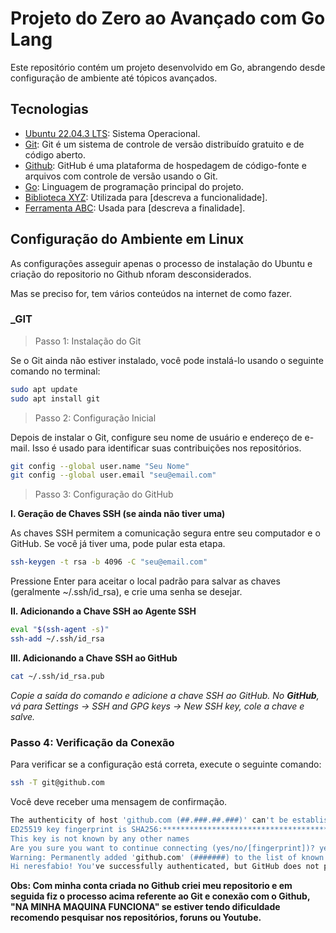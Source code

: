 # Projeto do Zero ao Avançado com Go Lang

Este repositório contém um projeto desenvolvido em Go, abrangendo desde configuração de ambiente até tópicos avançados.

## Tecnologias

- [Ubuntu 22.04.3 LTS](https://ubuntu.com/download/desktop): Sistema Operacional.
- [Git](https://git-scm.com/): Git é um sistema de controle de versão distribuído gratuito e de código aberto.
- [Github](https://github.com/): GitHub é uma plataforma de hospedagem de código-fonte e arquivos com controle de versão usando o Git.
- [Go](https://golang.org/): Linguagem de programação principal do projeto.
- [Biblioteca XYZ](#): Utilizada para [descreva a funcionalidade].
- [Ferramenta ABC](#): Usada para [descreva a finalidade].


## Configuração do Ambiente em Linux

As configurações asseguir apenas o processo de instalação do Ubuntu e criação do repositorio no Github nforam desconsiderados.

Mas se preciso for, tem vários conteúdos na internet de como fazer.

### _GIT

> Passo 1: Instalação do Git

Se o Git ainda não estiver instalado, você pode instalá-lo usando o seguinte comando no terminal:

```bash
sudo apt update
sudo apt install git

```
> Passo 2: Configuração Inicial

Depois de instalar o Git, configure seu nome de usuário e endereço de e-mail. Isso é usado para identificar suas contribuições nos repositórios.

```bash
git config --global user.name "Seu Nome"
git config --global user.email "seu@email.com"

```

> Passo 3: Configuração do GitHub

**I. Geração de Chaves SSH (se ainda não tiver uma)**

As chaves SSH permitem a comunicação segura entre seu computador e o GitHub. Se você já tiver uma, pode pular esta etapa.

```bash
ssh-keygen -t rsa -b 4096 -C "seu@email.com"

```
Pressione Enter para aceitar o local padrão para salvar as chaves (geralmente ~/.ssh/id_rsa), e crie uma senha se desejar.

**II. Adicionando a Chave SSH ao Agente SSH**

```bash
eval "$(ssh-agent -s)"
ssh-add ~/.ssh/id_rsa

```

**III. Adicionando a Chave SSH ao GitHub**

```bash
cat ~/.ssh/id_rsa.pub
```
*Copie a saída do comando e adicione a chave SSH ao GitHub. No **GitHub**, vá para Settings -> SSH and GPG keys -> New SSH key, cole a chave e salve.*

### Passo 4: Verificação da Conexão

Para verificar se a configuração está correta, execute o seguinte comando:

```bash
ssh -T git@github.com
```

Você deve receber uma mensagem de confirmação.

```bash
The authenticity of host 'github.com (##.###.##.###)' can't be established.
ED25519 key fingerprint is SHA256:****************************************.
This key is not known by any other names
Are you sure you want to continue connecting (yes/no/[fingerprint])? yes
Warning: Permanently added 'github.com' (#######) to the list of known hosts.
Hi neresfabio! You've successfully authenticated, but GitHub does not provide shell access.

```

**Obs: Com minha conta criada no Github criei meu repositorio e em seguida fiz o processo acima referente ao Git e conexão com o Github, **"NA MINHA MAQUINA FUNCIONA"** se estiver tendo dificuldade recomendo pesquisar nos repositórios, foruns ou Youtube.**
